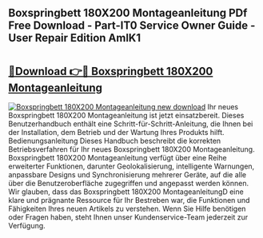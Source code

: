 ## Boxspringbett 180X200 Montageanleitung PDf Free Download - Part-IT0 Service Owner Guide - User Repair Edition AmlK1

# <h2><a href="http://df8lepe.blite.top/?on=Boxspringbett+180X200+Montageanleitung">🔗Download 👉🔴 Boxspringbett 180X200 Montageanleitung</a></h2>

[![Boxspringbett 180X200 Montageanleitung new download](https://i.imgur.com/lujVjoI.png)](http://df8lepe.blite.top/?on=Boxspringbett+180X200+Montageanleitung)
Ihr neues Boxspringbett 180X200 Montageanleitung ist jetzt einsatzbereit. Dieses Benutzerhandbuch enthält eine Schritt-für-Schritt-Anleitung, die Ihnen bei der Installation, dem Betrieb und der Wartung Ihres Produkts hilft. Bedienungsanleitung Dieses Handbuch beschreibt die korrekten Betriebsverfahren für Ihr neues Boxspringbett 180X200 Montageanleitung. Boxspringbett 180X200 Montageanleitung verfügt über eine Reihe erweiterter Funktionen, darunter Geolokalisierung, intelligente Warnungen, anpassbare Designs und Synchronisierung mehrerer Geräte, auf die alle über die Benutzeroberfläche zugegriffen und angepasst werden können. Wir glauben, dass das Boxspringbett 180X200 MontageanleitungD eine klare und prägnante Ressource für Ihr Bestreben war, die Funktionen und Fähigkeiten Ihres neuen Artikels zu verstehen. Wenn Sie Hilfe benötigen oder Fragen haben, steht Ihnen unser Kundenservice-Team jederzeit zur Verfügung.
